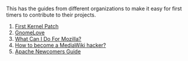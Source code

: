 This has the guides from different organizations to make it easy for first timers
to contribute to their projects.

1. [First Kernel Patch](https://kernelnewbies.org/FirstKernelPatch)
2. [GnomeLove](https://wiki.gnome.org/action/show/Newcomers?action=show&redirect=GnomeLove)
3. [What Can I Do For Mozilla?](http://www.whatcanidoformozilla.org/#!/progornoprog/support)
4. [How to become a MediaWiki hacker?](https://www.mediawiki.org/wiki/How_to_become_a_MediaWiki_hacker)
5. [Apache Newcomers Guide](http://community.apache.org/newcomers/index.html)

